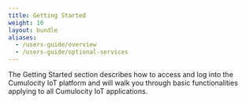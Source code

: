 ```yaml
---
title: Getting Started
weight: 10
layout: bundle
aliases:
  - /users-guide/overview
  - /users-guide/optional-services
---
```


The Getting Started section describes how to access and log into the Cumulocity IoT platform and will walk you through basic functionalities applying to all Cumulocity IoT applications.
